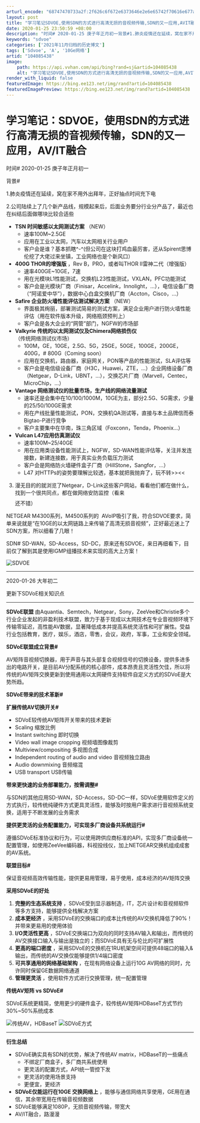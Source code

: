 ```yaml
---
arturl_encode: "68747470733a2f:2f626c6f672e6373646e2e6e65742f70616e677a695f73682f:61727469636c652f64657461696c732f313034303835343338"
layout: post
title: "学习笔记SDVOE,使用SDN的方式进行高清无损的音视频传输,SDN的又一应用,AVIT融合"
date: 2020-01-25 23:50:59 +08:00
description: "时间# 2020-01-25 庚子年正月初一背景#1.肺炎疫情还在延续，窝在家不用外出拜年，正好抽点"
keywords: "sdvoe"
categories: ['2021年11月归档的历史博文']
tags: ['Sdvoe', 'A', '10Ge网络']
artid: "104085438"
image:
    path: https://api.vvhan.com/api/bing?rand=sj&artid=104085438
    alt: "学习笔记SDVOE,使用SDN的方式进行高清无损的音视频传输,SDN的又一应用,AVIT融合"
render_with_liquid: false
featuredImage: https://bing.ee123.net/img/rand?artid=104085438
featuredImagePreview: https://bing.ee123.net/img/rand?artid=104085438
---
```


# 学习笔记：SDVOE，使用SDN的方式进行高清无损的音视频传输，SDN的又一应用，AV/IT融合

时间# 2020-01-25 庚子年正月初一

背景#

1.肺炎疫情还在延续，窝在家不用外出拜年，正好抽点时间充下电

2.公司陆续上了几个新产品线，规模起来后，后面业务要分行业分产品了，最近也在纠结后面做哪块比较合适些

* **TSN 时间敏感以太网测试方案**
  （NEW）
  + 速率100M~2.5GE
  + 应用在工业以太网，汽车以太网相关行业用户
  + 客户会是谁？基本抓瞎^-^(但公司在这块打鸡血最厉害，还从Spirent思博伦挖了大佬过来坐镇，工业网络也是个新风口）
* **400G THOR的增强版**
  ，Rev B，PRO，或者叫THOR II雷神二代（增强版）
  + 速率400GE~10GE，7速
  + 用在光模块L1性能测试，交换机L23性能测试，VXLAN，PFC功能测试
  + 客户会是光模块厂商（Finisar，Accelink，Innolight，...），电信设备厂商（“阿诺爱中华”），数据中心白盒交换机厂商（Accton，Cisco，...）
* **Safire 企业防火墙性能评估测试解决方案**
  （NEW）
  + 界面极其绚丽，部署测试简易的测试方案，满足企业用户进行防火墙性能评估（用在软件版本升级，网络瓶颈预判上）
  + 客户会是各大企业的“网管”部门，NGFW的市场部
* **Valkyrie 传统的以太网测试仪及Chimera网络损伤仪**
  （传统网络测试仪市场）
  + 100M，GE，10GE，2.5G、5G，25GE，50GE，100GE，200GE，400G，# 800G（Coming soon）
  + 应用在交换机，路由器，家庭网关，PON等产品的性能测试，SLA评估等
  + 客户会是电信级设备厂商（H3C，Huawei，ZTE，...）企业网络设备厂商（Netgear，D-Link，UBNT，...），交换芯片厂商（Marvell，Centec，MicroChip，...）
* **Vantage 网络测试仪的批量市场，生产线的网络流量测试**
  + 速率还是会集中在10/100/1000M，10GE为主，部分2.5G、5G需求，少量的25/50/100GE需求
  + 用在产线批量性能测试，PON，交换机QA测试等，直接与本土品牌信而泰Bigtao-P进行竞争
  + 客户主要集中在华南，珠三角区域（Foxconn，Tenda，Phoenix...）
* **Vulcan L47应用仿真测试仪**
  + 速率100M~25/40GE
  + 用在应用类设备性能测试上，NGFW，SD-WAN性能评估等，关注并发连接数，新建连接数，用于真实业务负载压力测试
  + 客户会是网络防火墙硬件盒子厂商（HillStone，Sangfor，...）
  + L47 对HTTPs的姿势要理解比较透，基本就把我抛弃了，玩不转>><<

3. 漫无目的的就浏览了Netgear，D-Link这些客户网站，看看他们都在做什么，找到一个很共同点，都在做网络安防监控（看来$$$$还不错）

NETGEAR M4300系列，M4500系列的  AVoIP吸引了我，符合SDVOE要求，简单来说就是“在10GE的以太网链路上来传输了高清无损音视频”，正好最近迷上了SDN方案，所以细看了几眼！

SDN# SD-WAN，SD-Access，SD-DC，原来还有SDVOE，来日再细看下，目前仅了解到其是使用IGMP组播技术来实现的高大上方案！

![SDVOE](https://i-blog.csdnimg.cn/blog_migrate/0fedf174bfeb62d7c4ca348e76851419.jpeg)

---

2020-01-26 大年初二

更新下SDVoE相关知识点

---

**SDVoE联盟**
由Aquantia、Semtech，Netgear，Sony，ZeeVee和Christie多个行业企业发起的非盈利技术联盟，致力于基于现成以太网技术在专业音视频环境下传输零延迟，高性能AV数据，显著降低成本并提高系统灵活性和可扩展性。受益行业包括教育，医疗，娱乐，酒店，零售，会议，政府，军事，工业和安全领域。

**SDVoE联盟成立背景#**
  
AV矩阵音视频切换器，用于声音与其头部复合视频信号的切换设备，提供多进多出的电路开关，是目前AV分配系统的核心部件，成本昂贵且灵活性欠佳，所以将传统的AV矩阵交换更新到使用通用以太网硬件支持软件自定义方式的SDVoE是大势所趋。

**SDVoE带来的技术革新#**
  
**扩展传统AV切换开关#**

* SDVoE较传统AV矩阵开关带来的技术更新
* Scaling 缩放比例
* Instant switching 即时切换
* Video wall image cropping 视频墙图像裁剪
* Multiview/compositing 多视图合成
* Independent routing of audio and video 音视频独立路由
* Audio downmixing 音频缩混
* USB transport USB传输

**带来更快速的业务部署能力，按需调整#**
  
与SDN的其他应用SD-WAN，SD-Access，SD-DC一样，SDVoE使用软件定义的方式执行，较传统纯硬件方式更具灵活性，能够及时按用户需求进行音视频系统变换，适用于不断发展的业务需求

**提供更灵活的业务配置能力，可实现多厂商设备共系统运行#**

遵循SDVoE标准协议和行为，可以使用跨供应商标准的API，实现多厂商设备统一配置管理，如使用ZeeVee编码器，科视投线仪，加上NETGEAR交换机组成成套的AV系统。

**联盟目标#**
  
保证音视频高效传输性能，提供更易用管理，易于使用，成本经济的AV矩阵交换

**采用SDVoE的好处**

1. **完整的生态系统支持**
   ，SDVoE受到显示器制造，IT，芯片设计和音视频软件等多方支持，能够提供全栈解决方案
2. **成本更经济**
   ，采用SDVoE的交换端口的成本比传统的AV交换机降低了90%！并带来更易用的使用体验
3. **I/O灵活性更高**
   ，SDVoE交换端口为双向的同时支持AV输入和输出，而传统的AV交换接口输入与输出是独立的；而SDVoE具有无与伦比的可扩展性
4. **更高的端口密度**
   ，采用SDVoE的交换机在1RU机架空间可提供48端口的输入&输出，而传统的AV交换仅能够提供1/4端口密度
5. **可共享通用的网络基础架构**
   ，在现有网络设备上运行10G AV网络的同时，允许同时保留GE数据网络通道
6. **管理更灵活**
   ，使用软件方式进行交换管理，统一配置管理

**传统AV矩阵 vs SDVoE#**
  
SDVoE系统更精简，使用更少的硬件盒子，较传统AV矩阵HDBaseT方式节约30%~50%系统成本

![传统AV，HDBaseT](https://i-blog.csdnimg.cn/blog_migrate/ed47311e9adc8ca4ec2c96176668c072.png)
![SDVoE方式](https://i-blog.csdnimg.cn/blog_migrate/03882b0fe586282aba6000458ca576bc.png)

---

**衍生总结**

* SDVoE确实具有SDN的优势，解决了传统AV matrix，HDBaseT的一些痛点
  + 不绑定厂商盒子，多厂商共系统使用
  + 更灵活的配置方式，API统一管控下发
  + 更灵活的使用场景支持
  + 更便宜，更经济
* **SDVoE仅能运行在10GE 交换网络上**
  ，能够与通信网络共享使用，GE用在通信，其余带宽用在传输音视频数据
* SDVoE能够满足1080P，无损音视频传输，带宽大
* AV/IT融合，路漫漫